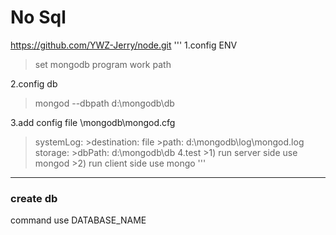 # No Sql
https://github.com/YWZ-Jerry/node.git
'''
1.config ENV 
>set mongodb program work path

2.config db 
>mongod --dbpath d:\mongodb\db

3.add config file 
\mongodb\mongod.cfg

>systemLog:
    >destination: file
    >path: d:\mongodb\log\mongod.log
>storage:
    >dbPath: d:\mongodb\db
4.test 
    >1) run server side use mongod
    >2) run client side use mongo
 '''
 -------------------------------------------------
### create db 
command  use DATABASE_NAME


